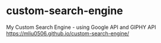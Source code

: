 # custom-search-engine
My Custom Search Engine - using Google API and GIPHY API
https://mliu0506.github.io/custom-search-engine/
